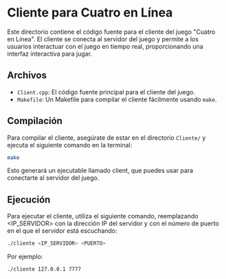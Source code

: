 # Cliente para Cuatro en Línea

Este directorio contiene el código fuente para el cliente del juego "Cuatro en Línea". El cliente se conecta al servidor del juego y permite a los usuarios interactuar con el juego en tiempo real, proporcionando una interfaz interactiva para jugar.

## Archivos

- `Client.cpp`: El código fuente principal para el cliente del juego.
- `Makefile`: Un Makefile para compilar el cliente fácilmente usando `make`.

## Compilación

Para compilar el cliente, asegúrate de estar en el directorio `Cliente/` y ejecuta el siguiente comando en la terminal:

```bash
make
```
Esto generará un ejecutable llamado client, que puedes usar para conectarte al servidor del juego.

## Ejecución
Para ejecutar el cliente, utiliza el siguiente comando, reemplazando <IP_SERVIDOR> con la dirección IP del servidor y <PUERTO> con el número de puerto en el que el servidor está escuchando:

```bash
./cliente <IP_SERVIDOR> <PUERTO>
```
Por ejemplo:

```bash
./cliente 127.0.0.1 7777
```